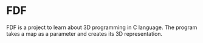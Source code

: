 # FDF
FDF is a project to learn about 3D programming in C language. The program takes a map as a parameter and creates its 3D representation.
